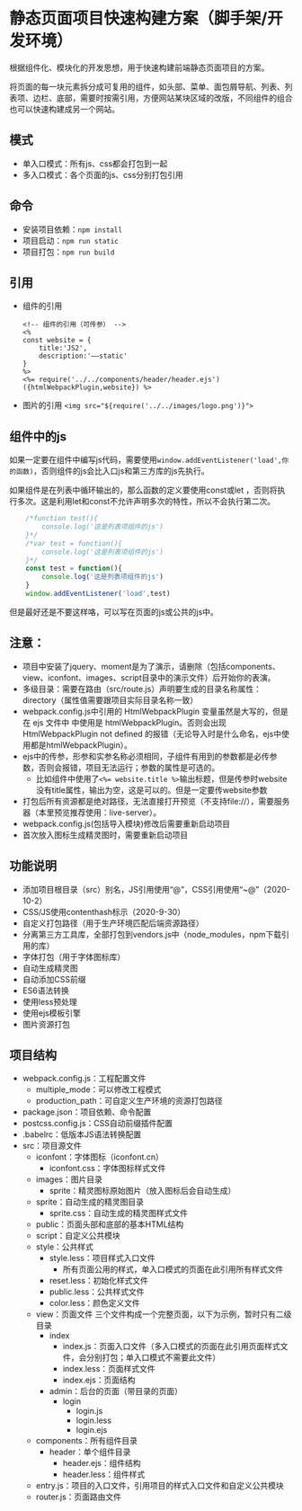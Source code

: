 # 静态页面项目快速构建方案（脚手架/开发环境）

根据组件化、模块化的开发思想，用于快速构建前端静态页面项目的方案。

将页面的每一块元素拆分成可复用的组件，如头部、菜单、面包屑导航、列表、列表项、边栏、底部，需要时按需引用，方便网站某块区域的改版，不同组件的组合也可以快速构建成另一个网站。

## 模式
 - 单入口模式：所有js、css都会打包到一起
 - 多入口模式：各个页面的js、css分别打包引用

## 命令
- 安装项目依赖：`npm install`
- 项目启动：`npm run static`
- 项目打包：`npm run build`

## 引用
- 组件的引用
	```
	<!-- 组件的引用（可传参） -->
	<%
	const website = {
		title:'JS2',
		description:'——static'
	}
	%>
	<%= require('../../components/header/header.ejs')({htmlWebpackPlugin,website}) %>
	```
- 图片的引用
	```<img src="${require('../../images/logo.png')}">```

## 组件中的js
如果一定要在组件中编写js代码，需要使用`window.addEventListener('load',你的函数)`，否则组件的js会比入口js和第三方库的js先执行。

如果组件是在列表中循环输出的，那么函数的定义要使用const或let ，否则将执行多次。这是利用let和const不允许声明多次的特性，所以不会执行第二次。

```javascript
	/*function test(){
		console.log('这是列表项组件的js')
	}*/
	/*var test = function(){
		console.log('这是列表项组件的js')
	}*/
	const test = function(){
		console.log('这是列表项组件的js')
	}
	window.addEventListener('load',test)
```

但是最好还是不要这样咯，可以写在页面的js或公共的js中。

## 注意：
 - 项目中安装了jquery、moment是为了演示，请删除（包括components、view、iconfont、images、script目录中的演示文件）后开始你的表演。
 - 多级目录：需要在路由（src/route.js）声明要生成的目录名称属性：directory（属性值需要跟项目实际目录名称一致）
 - webpack.config.js中引用的 HtmlWebpackPlugin 变量虽然是大写的，但是在 ejs 文件中 中使用是 htmlWebpackPlugin。否则会出现 HtmlWebpackPlugin not defined 的报错（无论导入时是什么命名，ejs中使用都是htmlWebpackPlugin）。
 - ejs中的传参，形参和实参名称必须相同，子组件有用到的参数都是必传参数，否则会报错，项目无法运行；参数的属性是可选的。
 	- 比如组件中使用了`<%= website.title %>`输出标题，但是传参时website没有title属性，输出为空，这是可以的。但是一定要传website参数
 - 打包后所有资源都是绝对路径，无法直接打开预览（不支持file://），需要服务器（本里预览推荐使用：live-server）。
 - webpack.config.js(包括导入模块)修改后需要重新启动项目
 - 首次放入图标生成精灵图时，需要重新启动项目

## 功能说明
- 添加项目根目录（src）别名，JS引用使用“@”，CSS引用使用“~@”（2020-10-2）
- CSS/JS使用contenthash标示（2020-9-30）
- 自定义打包路径（用于生产环境匹配后端资源路径）
- 分离第三方工具库，全部打包到vendors.js中（node_modules，npm下载引用的库）
- 字体打包（用于字体图标库）
- 自动生成精灵图
- 自动添加CSS前缀
- ES6语法转换
- 使用less预处理
- 使用ejs模板引擎
- 图片资源打包

## 项目结构
- webpack.config.js：工程配置文件
	- multiple_mode：可以修改工程模式
	- production_path：可自定义生产环境的资源打包路径
- package.json：项目依赖、命令配置
- postcss.config.js：CSS自动前缀插件配置
- .babelrc：低版本JS语法转换配置
- src：项目源文件
	- iconfont：字体图标（iconfont.cn）
		- iconfont.css：字体图标样式文件
	- images：图片目录
		- sprite：精灵图标原始图片（放入图标后会自动生成）
	- sprite：自动生成的精灵图目录
		- sprite.css：自动生成的精灵图样式文件
	- public：页面头部和底部的基本HTML结构
	- script：自定义公共模块
	- style：公共样式
		- style.less：项目样式入口文件
			- 所有页面公用的样式，单入口模式的页面在此引用所有样式文件
		- reset.less：初始化样式文件
		- public.less：公共样式文件
		- color.less：颜色定义文件
	- view：页面文件
	三个文件构成一个完整页面，以下为示例，暂时只有二级目录
		- index
			- index.js：页面入口文件（多入口模式的页面在此引用页面样式文件，会分别打包；单入口模式不需要此文件）
			- index.less：页面样式文件
			- index.ejs：页面结构
		- admin：后台的页面（带目录的页面）
			- login
				- login.js
				- login.less
				- login.ejs
	- components：所有组件目录
		- header：单个组件目录
			- header.ejs：组件结构
			- header.less：组件样式
	- entry.js：项目的入口文件，引用项目的样式入口文件和自定义公共模块
	- router.js：页面路由文件